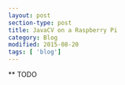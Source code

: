 ```yaml
---
layout: post
section-type: post
title: JavaCV on a Raspberry Pi
category: Blog
modified: 2015-08-20
tags: [ 'blog']
---
```


** TODO
